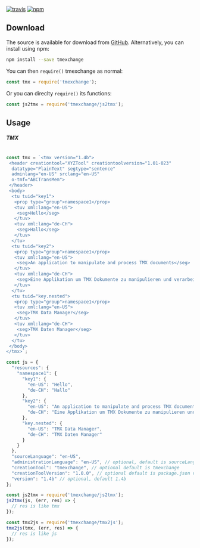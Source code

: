 [![travis](https://img.shields.io/travis/locize/tmexchange.svg)](https://travis-ci.org/locize/tmexchange) [![npm](https://img.shields.io/npm/v/tmexchange.svg)](https://npmjs.org/package/tmexchange)

## Download

The source is available for download from
[GitHub](https://github.com/locize/tmexchange/archive/master.zip).
Alternatively, you can install using npm:

```sh
npm install --save tmexchange
```

You can then `require()` tmexchange as normal:

```js
const tmx = require('tmexchange');
```

Or you can direclty `require()` its functions:

```js
const js2tmx = require('tmexchange/js2tmx');
```

## Usage

##### TMX

```js

const tmx = `<tmx version="1.4b">
 <header creationtool="XYZTool" creationtoolversion="1.01-023"
  datatype="PlainText" segtype="sentence"
  adminlang="en-US" srclang="en-US"
  o-tmf="ABCTransMem">
 </header>
 <body>
  <tu tuid="key1">
   <prop type="group">namespace1</prop>
   <tuv xml:lang="en-US">
    <seg>Hello</seg>
   </tuv>
   <tuv xml:lang="de-CH">
    <seg>Hallo</seg>
   </tuv>
  </tu>
  <tu tuid="key2">
   <prop type="group">namespace1</prop>
   <tuv xml:lang="en-US">
    <seg>An application to manipulate and process TMX documents</seg>
   </tuv>
   <tuv xml:lang="de-CH">
    <seg>Eine Applikation um TMX Dokumente zu manipulieren und verarbeiten</seg>
   </tuv>
  </tu>
  <tu tuid="key.nested">
   <prop type="group">namespace1</prop>
   <tuv xml:lang="en-US">
    <seg>TMX Data Manager</seg>
   </tuv>
   <tuv xml:lang="de-CH">
    <seg>TMX Daten Manager</seg>
   </tuv>
  </tu>
 </body>
</tmx>`;

const js = {
  "resources": {
    "namespace1": {
      "key1": {
        "en-US": "Hello",
        "de-CH": "Hallo"
      },
      "key2": {
        "en-US": "An application to manipulate and process TMX documents",
        "de-CH": "Eine Applikation um TMX Dokumente zu manipulieren und verarbeiten"
      },
      "key.nested": {
        "en-US": "TMX Data Manager",
        "de-CH": "TMX Daten Manager"
      }
    }
  },
  "sourceLanguage": "en-US",
  "administrationLanguage": "en-US", // optional, default is sourceLanguage
  "creationTool": "tmexchange", // optional default is tmexchange
  "creationToolVersion": "1.0.0", // optional default is package.json version
  "version": "1.4b" // optional, default 1.4b
};

const js2tmx = require('tmexchange/js2tmx');
js2tmx(js, (err, res) => {
  // res is like tmx
});

const tmx2js = require('tmexchange/tmx2js');
tmx2js(tmx, (err, res) => {
  // res is like js
});
```
